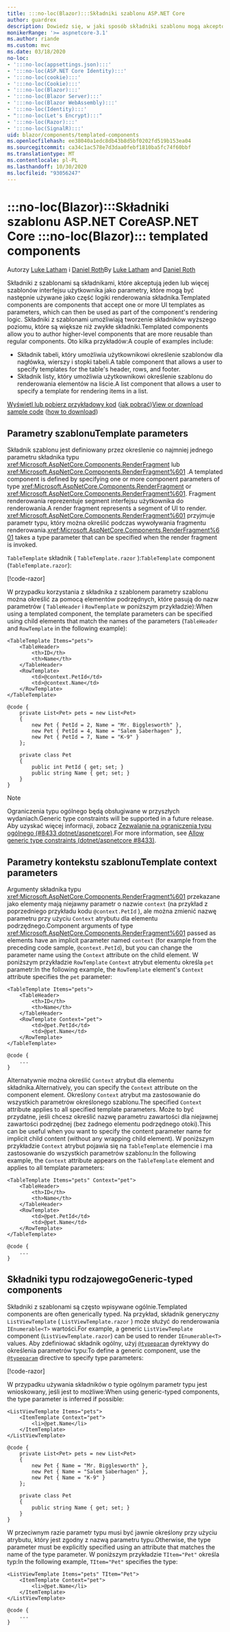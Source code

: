 ```yaml
---
title: :::no-loc(Blazor):::Składniki szablonu ASP.NET Core
author: guardrex
description: Dowiedz się, w jaki sposób składniki szablonu mogą akceptować jeden lub więcej szablonów interfejsu użytkownika jako parametry, które mogą być następnie używane jako część logiki renderowania składnika.
monikerRange: '>= aspnetcore-3.1'
ms.author: riande
ms.custom: mvc
ms.date: 03/18/2020
no-loc:
- ':::no-loc(appsettings.json):::'
- ':::no-loc(ASP.NET Core Identity):::'
- ':::no-loc(cookie):::'
- ':::no-loc(Cookie):::'
- ':::no-loc(Blazor):::'
- ':::no-loc(Blazor Server):::'
- ':::no-loc(Blazor WebAssembly):::'
- ':::no-loc(Identity):::'
- ":::no-loc(Let's Encrypt):::"
- ':::no-loc(Razor):::'
- ':::no-loc(SignalR):::'
uid: blazor/components/templated-components
ms.openlocfilehash: ee38040a1edc8db43b8d5bf0202fd519b153ea04
ms.sourcegitcommit: ca34c1ac578e7d3daa0febf1810ba5fc74f60bbf
ms.translationtype: MT
ms.contentlocale: pl-PL
ms.lasthandoff: 10/30/2020
ms.locfileid: "93056247"
---
```

# <a name="aspnet-core-no-locblazor-templated-components"></a><span data-ttu-id="8e8a2-103">:::no-loc(Blazor):::Składniki szablonu ASP.NET Core</span><span class="sxs-lookup"><span data-stu-id="8e8a2-103">ASP.NET Core :::no-loc(Blazor)::: templated components</span></span>

<span data-ttu-id="8e8a2-104">Autorzy [Luke Latham](https://github.com/guardrex) i [Daniel Roth](https://github.com/danroth27)</span><span class="sxs-lookup"><span data-stu-id="8e8a2-104">By [Luke Latham](https://github.com/guardrex) and [Daniel Roth](https://github.com/danroth27)</span></span>

<span data-ttu-id="8e8a2-105">Składniki z szablonami są składnikami, które akceptują jeden lub więcej szablonów interfejsu użytkownika jako parametry, które mogą być następnie używane jako część logiki renderowania składnika.</span><span class="sxs-lookup"><span data-stu-id="8e8a2-105">Templated components are components that accept one or more UI templates as parameters, which can then be used as part of the component's rendering logic.</span></span> <span data-ttu-id="8e8a2-106">Składniki z szablonami umożliwiają tworzenie składników wyższego poziomu, które są większe niż zwykłe składniki.</span><span class="sxs-lookup"><span data-stu-id="8e8a2-106">Templated components allow you to author higher-level components that are more reusable than regular components.</span></span> <span data-ttu-id="8e8a2-107">Oto kilka przykładów:</span><span class="sxs-lookup"><span data-stu-id="8e8a2-107">A couple of examples include:</span></span>

* <span data-ttu-id="8e8a2-108">Składnik tabeli, który umożliwia użytkownikowi określenie szablonów dla nagłówka, wierszy i stopki tabeli.</span><span class="sxs-lookup"><span data-stu-id="8e8a2-108">A table component that allows a user to specify templates for the table's header, rows, and footer.</span></span>
* <span data-ttu-id="8e8a2-109">Składnik listy, który umożliwia użytkownikowi określenie szablonu do renderowania elementów na liście.</span><span class="sxs-lookup"><span data-stu-id="8e8a2-109">A list component that allows a user to specify a template for rendering items in a list.</span></span>

<span data-ttu-id="8e8a2-110">[Wyświetl lub pobierz przykładowy kod](https://github.com/dotnet/AspNetCore.Docs/tree/master/aspnetcore/blazor/common/samples/) ([jak pobrać](xref:index#how-to-download-a-sample))</span><span class="sxs-lookup"><span data-stu-id="8e8a2-110">[View or download sample code](https://github.com/dotnet/AspNetCore.Docs/tree/master/aspnetcore/blazor/common/samples/) ([how to download](xref:index#how-to-download-a-sample))</span></span>

## <a name="template-parameters"></a><span data-ttu-id="8e8a2-111">Parametry szablonu</span><span class="sxs-lookup"><span data-stu-id="8e8a2-111">Template parameters</span></span>

<span data-ttu-id="8e8a2-112">Składnik szablonu jest definiowany przez określenie co najmniej jednego parametru składnika typu <xref:Microsoft.AspNetCore.Components.RenderFragment> lub <xref:Microsoft.AspNetCore.Components.RenderFragment%601> .</span><span class="sxs-lookup"><span data-stu-id="8e8a2-112">A templated component is defined by specifying one or more component parameters of type <xref:Microsoft.AspNetCore.Components.RenderFragment> or <xref:Microsoft.AspNetCore.Components.RenderFragment%601>.</span></span> <span data-ttu-id="8e8a2-113">Fragment renderowania reprezentuje segment interfejsu użytkownika do renderowania.</span><span class="sxs-lookup"><span data-stu-id="8e8a2-113">A render fragment represents a segment of UI to render.</span></span> <span data-ttu-id="8e8a2-114"><xref:Microsoft.AspNetCore.Components.RenderFragment%601> przyjmuje parametr typu, który można określić podczas wywoływania fragmentu renderowania.</span><span class="sxs-lookup"><span data-stu-id="8e8a2-114"><xref:Microsoft.AspNetCore.Components.RenderFragment%601> takes a type parameter that can be specified when the render fragment is invoked.</span></span>

<span data-ttu-id="8e8a2-115">`TableTemplate` składnik ( `TableTemplate.razor` ):</span><span class="sxs-lookup"><span data-stu-id="8e8a2-115">`TableTemplate` component (`TableTemplate.razor`):</span></span>

[!code-razor[](../common/samples/3.x/:::no-loc(Blazor):::WebAssemblySample/Components/TableTemplate.razor)]

<span data-ttu-id="8e8a2-116">W przypadku korzystania z składnika z szablonem parametry szablonu można określić za pomocą elementów podrzędnych, które pasują do nazw parametrów ( `TableHeader` i `RowTemplate` w poniższym przykładzie):</span><span class="sxs-lookup"><span data-stu-id="8e8a2-116">When using a templated component, the template parameters can be specified using child elements that match the names of the parameters (`TableHeader` and `RowTemplate` in the following example):</span></span>

```razor
<TableTemplate Items="pets">
    <TableHeader>
        <th>ID</th>
        <th>Name</th>
    </TableHeader>
    <RowTemplate>
        <td>@context.PetId</td>
        <td>@context.Name</td>
    </RowTemplate>
</TableTemplate>

@code {
    private List<Pet> pets = new List<Pet>
    {
        new Pet { PetId = 2, Name = "Mr. Bigglesworth" },
        new Pet { PetId = 4, Name = "Salem Saberhagen" },
        new Pet { PetId = 7, Name = "K-9" }
    };

    private class Pet
    {
        public int PetId { get; set; }
        public string Name { get; set; }
    }
}
```

> [!NOTE]
> <span data-ttu-id="8e8a2-117">Ograniczenia typu ogólnego będą obsługiwane w przyszłych wydaniach.</span><span class="sxs-lookup"><span data-stu-id="8e8a2-117">Generic type constraints will be supported in a future release.</span></span> <span data-ttu-id="8e8a2-118">Aby uzyskać więcej informacji, zobacz [Zezwalanie na ograniczenia typu ogólnego (#8433 dotnet/aspnetcore)](https://github.com/dotnet/aspnetcore/issues/8433).</span><span class="sxs-lookup"><span data-stu-id="8e8a2-118">For more information, see [Allow generic type constraints (dotnet/aspnetcore #8433)](https://github.com/dotnet/aspnetcore/issues/8433).</span></span>

## <a name="template-context-parameters"></a><span data-ttu-id="8e8a2-119">Parametry kontekstu szablonu</span><span class="sxs-lookup"><span data-stu-id="8e8a2-119">Template context parameters</span></span>

<span data-ttu-id="8e8a2-120">Argumenty składnika typu <xref:Microsoft.AspNetCore.Components.RenderFragment%601> przekazane jako elementy mają niejawny parametr o nazwie `context` (na przykład z poprzedniego przykładu kodu `@context.PetId` ), ale można zmienić nazwę parametru przy użyciu `Context` atrybutu dla elementu podrzędnego.</span><span class="sxs-lookup"><span data-stu-id="8e8a2-120">Component arguments of type <xref:Microsoft.AspNetCore.Components.RenderFragment%601> passed as elements have an implicit parameter named `context` (for example from the preceding code sample, `@context.PetId`), but you can change the parameter name using the `Context` attribute on the child element.</span></span> <span data-ttu-id="8e8a2-121">W poniższym przykładzie `RowTemplate` `Context` atrybut elementu określa `pet` parametr:</span><span class="sxs-lookup"><span data-stu-id="8e8a2-121">In the following example, the `RowTemplate` element's `Context` attribute specifies the `pet` parameter:</span></span>

```razor
<TableTemplate Items="pets">
    <TableHeader>
        <th>ID</th>
        <th>Name</th>
    </TableHeader>
    <RowTemplate Context="pet">
        <td>@pet.PetId</td>
        <td>@pet.Name</td>
    </RowTemplate>
</TableTemplate>

@code {
    ...
}
```

<span data-ttu-id="8e8a2-122">Alternatywnie można określić `Context` atrybut dla elementu składnika.</span><span class="sxs-lookup"><span data-stu-id="8e8a2-122">Alternatively, you can specify the `Context` attribute on the component element.</span></span> <span data-ttu-id="8e8a2-123">Określony `Context` atrybut ma zastosowanie do wszystkich parametrów określonego szablonu.</span><span class="sxs-lookup"><span data-stu-id="8e8a2-123">The specified `Context` attribute applies to all specified template parameters.</span></span> <span data-ttu-id="8e8a2-124">Może to być przydatne, jeśli chcesz określić nazwę parametru zawartości dla niejawnej zawartości podrzędnej (bez żadnego elementu podrzędnego otoki).</span><span class="sxs-lookup"><span data-stu-id="8e8a2-124">This can be useful when you want to specify the content parameter name for implicit child content (without any wrapping child element).</span></span> <span data-ttu-id="8e8a2-125">W poniższym przykładzie `Context` atrybut pojawia się na `TableTemplate` elemencie i ma zastosowanie do wszystkich parametrów szablonu:</span><span class="sxs-lookup"><span data-stu-id="8e8a2-125">In the following example, the `Context` attribute appears on the `TableTemplate` element and applies to all template parameters:</span></span>

```razor
<TableTemplate Items="pets" Context="pet">
    <TableHeader>
        <th>ID</th>
        <th>Name</th>
    </TableHeader>
    <RowTemplate>
        <td>@pet.PetId</td>
        <td>@pet.Name</td>
    </RowTemplate>
</TableTemplate>

@code {
    ...
}
```

## <a name="generic-typed-components"></a><span data-ttu-id="8e8a2-126">Składniki typu rodzajowego</span><span class="sxs-lookup"><span data-stu-id="8e8a2-126">Generic-typed components</span></span>

<span data-ttu-id="8e8a2-127">Składniki z szablonami są często wpisywane ogólnie.</span><span class="sxs-lookup"><span data-stu-id="8e8a2-127">Templated components are often generically typed.</span></span> <span data-ttu-id="8e8a2-128">Na przykład, składnik generyczny `ListViewTemplate` ( `ListViewTemplate.razor` ) może służyć do renderowania `IEnumerable<T>` wartości.</span><span class="sxs-lookup"><span data-stu-id="8e8a2-128">For example, a generic `ListViewTemplate` component (`ListViewTemplate.razor`) can be used to render `IEnumerable<T>` values.</span></span> <span data-ttu-id="8e8a2-129">Aby zdefiniować składnik ogólny, użyj [`@typeparam`](xref:mvc/views/razor#typeparam) dyrektywy do określenia parametrów typu:</span><span class="sxs-lookup"><span data-stu-id="8e8a2-129">To define a generic component, use the [`@typeparam`](xref:mvc/views/razor#typeparam) directive to specify type parameters:</span></span>

[!code-razor[](../common/samples/3.x/:::no-loc(Blazor):::WebAssemblySample/Components/ListViewTemplate.razor)]

<span data-ttu-id="8e8a2-130">W przypadku używania składników o typie ogólnym parametr typu jest wnioskowany, jeśli jest to możliwe:</span><span class="sxs-lookup"><span data-stu-id="8e8a2-130">When using generic-typed components, the type parameter is inferred if possible:</span></span>

```razor
<ListViewTemplate Items="pets">
    <ItemTemplate Context="pet">
        <li>@pet.Name</li>
    </ItemTemplate>
</ListViewTemplate>

@code {
    private List<Pet> pets = new List<Pet>
    {
        new Pet { Name = "Mr. Bigglesworth" },
        new Pet { Name = "Salem Saberhagen" },
        new Pet { Name = "K-9" }
    };

    private class Pet
    {
        public string Name { get; set; }
    }
}
```

<span data-ttu-id="8e8a2-131">W przeciwnym razie parametr typu musi być jawnie określony przy użyciu atrybutu, który jest zgodny z nazwą parametru typu.</span><span class="sxs-lookup"><span data-stu-id="8e8a2-131">Otherwise, the type parameter must be explicitly specified using an attribute that matches the name of the type parameter.</span></span> <span data-ttu-id="8e8a2-132">W poniższym przykładzie `TItem="Pet"` określa typ:</span><span class="sxs-lookup"><span data-stu-id="8e8a2-132">In the following example, `TItem="Pet"` specifies the type:</span></span>

```razor
<ListViewTemplate Items="pets" TItem="Pet">
    <ItemTemplate Context="pet">
        <li>@pet.Name</li>
    </ItemTemplate>
</ListViewTemplate>

@code {
    ...
}
```
